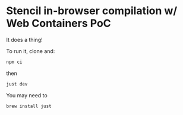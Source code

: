 # Stencil in-browser compilation w/ Web Containers PoC

It does a thing!

To run it, clone and:

```sh
npm ci
```

then

```sh
just dev
```

You may need to

```sh
brew install just
```
